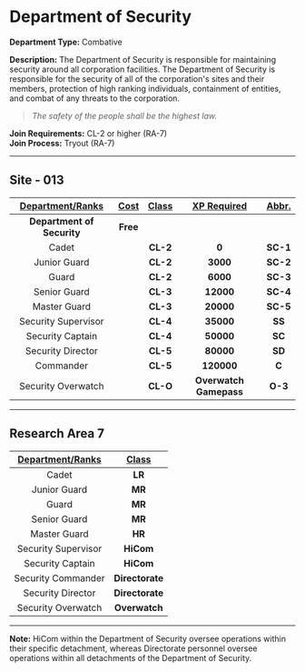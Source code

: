 # Department of Security

**Department Type:** Combative

**Description:** The Department of Security is responsible for maintaining security around all corporation facilities. The Department of Security is responsible for the security of all of the corporation's sites and their members, protection of high ranking individuals, containment of entities, and combat of any threats to the corporation.

> *The safety of the people shall be the highest law.*

**Join Requirements:** CL-2 or higher (RA-7)  
**Join Process:** Tryout (RA-7)

---

## Site - 013

| **<ins>Department/Ranks</ins>** | **<ins>Cost</ins>** | **<ins>Class</ins>** | **<ins>XP Required</ins>** | **<ins>Abbr.</ins>** |
|:---:|:---:|:---:|:---:|:---:|
| **Department of Security** | **Free** |  |  |  |
| Cadet |  | **CL-2** | **0** | **SC-1** |
| Junior Guard |  | **CL-2** | **3000** | **SC-2** |
| Guard |  | **CL-2** | **6000** | **SC-3** |
| Senior Guard |  | **CL-3** | **12000** | **SC-4** |
| Master Guard |  | **CL-3** | **20000** | **SC-5** |
| Security Supervisor |  | **CL-4** | **35000** | **SS** |
| Security Captain |  | **CL-4** | **50000** | **SC** |
| Security Director |  | **CL-5** | **80000** | **SD** |
| Commander |  | **CL-5** | **120000** | **C** |
| Security Overwatch |  | **CL-O** | **Overwatch Gamepass** | **O-3** |

---

## Research Area 7
| **<ins>Department/Ranks</ins>** | **<ins>Class</ins>** |
|:---:|:---:|
| Cadet | **LR** |
| Junior Guard | **MR** |
| Guard | **MR** |
| Senior Guard | **MR** |
| Master Guard | **HR** |
| Security Supervisor | **HiCom** |
| Security Captain | **HiCom** |
| Security Commander | **Directorate** |
| Security Director | **Directorate** |
| Security Overwatch | **Overwatch** |

---

**Note:** HiCom within the Department of Security oversee operations within their specific detachment, whereas Directorate personnel oversee operations within all detachments of the Department of Security.
